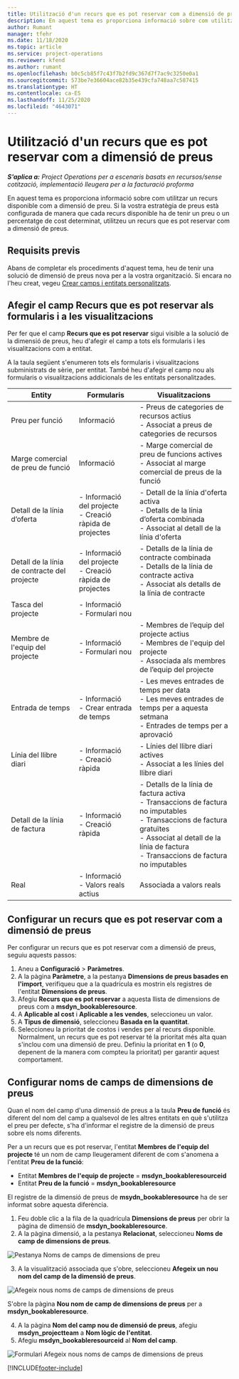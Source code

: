 ```yaml
---
title: Utilització d'un recurs que es pot reservar com a dimensió de preus
description: En aquest tema es proporciona informació sobre com utilitzar un recurs disponible com a dimensió de preu.
author: Rumant
manager: tfehr
ms.date: 11/18/2020
ms.topic: article
ms.service: project-operations
ms.reviewer: kfend
ms.author: rumant
ms.openlocfilehash: b0c5cb85f7c43f7b2fd9c367d7f7ac9c3250e0a1
ms.sourcegitcommit: 573be7e36604ace82b35e439cfa748aa7c587415
ms.translationtype: HT
ms.contentlocale: ca-ES
ms.lasthandoff: 11/25/2020
ms.locfileid: "4643071"
---
```

# <a name="use-a-bookable-resource-as-a-pricing-dimension"></a>Utilització d'un recurs que es pot reservar com a dimensió de preus

 _**S'aplica a:** Project Operations per a escenaris basats en recursos/sense cotització, implementació lleugera per a la facturació proforma_ 

En aquest tema es proporciona informació sobre com utilitzar un recurs disponible com a dimensió de preu. Si la vostra estratègia de preus està configurada de manera que cada recurs disponible ha de tenir un preu o un percentatge de cost determinat, utilitzeu un recurs que es pot reservar com a dimensió de preus.

## <a name="prerequisites"></a>Requisits previs
Abans de completar els procediments d'aquest tema, heu de tenir una solució de dimensió de preus nova per a la vostra organització. Si encara no l'heu creat, vegeu [Crear camps i entitats personalitzats](../pricing-costing/create-custom-fields-entities-pricing-dimensions.md).

## <a name="add-the-bookable-resource-field-to-forms-and-views"></a>Afegir el camp Recurs que es pot reservar als formularis i a les visualitzacions
Per fer que el camp **Recurs que es pot reservar** sigui visible a la solució de la dimensió de preus, heu d'afegir el camp a tots els formularis i les visualitzacions com a entitat.

A la taula següent s'enumeren tots els formularis i visualitzacions subministrats de sèrie, per entitat. També heu d'afegir el camp nou als formularis o visualitzacions addicionals de les entitats personalitzades.

|   Entity        | Formularis   |Visualitzacions        |
| ------------------------------|---------------------------------|----------------------------------|
|  Preu per funció| Informació | - Preus de categories de recursos actius<br> - Associat a preus de categories de recursos |
|  Marge comercial de preu de funció| Informació| - Marge comercial de preu de funcions actives<br>- Associat al marge comercial de preus de la funció |
|  Detall de la línia d’oferta| - Informació del projecte<br>- Creació ràpida de projectes| - Detall de la línia d'oferta activa<br>- Detalls de la línia d’oferta combinada<br>- Associat al detall de la línia d'oferta |
|  Detall de la línia de contracte del projecte| - Informació del projecte<br>- Creació ràpida de projectes| - Detalls de la línia de contracte combinada<br>- Detalls de la línia de contracte activa<br>- Associat als detalls de la línia de contracte |
|  Tasca del projecte| - Informació<br>- Formulari nou| &nbsp; |
|  Membre de l'equip del projecte| - Informació<br>- Formulari nou| - Membres de l’equip del projecte actius<br>- Membres de l'equip del projecte<br>- Associada als membres de l’equip del projecte |
|  Entrada de temps| - Informació<br>- Crear entrada de temps| - Les meves entrades de temps per data<br>- Les meves entrades de temps per a aquesta setmana<br>- Entrades de temps per a aprovació|
|  Línia del llibre diari| - Informació<br>- Creació ràpida| - Línies del llibre diari actives<br>- Associat a les línies del llibre diari |
|  Detall de la línia de factura| - Informació<br>- Creació ràpida| - Detalls de la línia de factura activa<br>- Transaccions de factura no imputables<br>- Transaccions de factura gratuïtes<br>- Associat al detall de la línia de factura <br>- Transaccions de factura no imputables|
|  Real| - Informació<br>- Valors reals actius| Associada a valors reals |

## <a name="set-up-a-bookable-resource-as-a-pricing-dimension"></a>Configurar un recurs que es pot reservar com a dimensió de preus
Per configurar un recurs que es pot reservar com a dimensió de preus, seguiu aquests passos:

1. Aneu a **Configuració** > **Paràmetres**. 
2. A la pàgina **Paràmetre**, a la pestanya **Dimensions de preus basades en l'import**, verifiqueu que a la quadrícula es mostrin els registres de l'entitat **Dimensions de preus**. 
2. Afegiu **Recurs que es pot reservar** a aquesta llista de dimensions de preus com a **msdyn_bookableresource**. 
3. A **Aplicable al cost** i **Aplicable a les vendes**, seleccioneu un valor.
4. A **Tipus de dimensió**, seleccioneu **Basada en la quantitat**. 
5. Seleccioneu la prioritat de costos i vendes per al recurs disponible. Normalment, un recurs que es pot reservar té la prioritat més alta quan s'inclou com una dimensió de preu. Definiu la prioritat en **1** (o **0**, depenent de la manera com compteu la prioritat) per garantir aquest comportament.

## <a name="set-up-pricing-dimension-field-names"></a>Configurar noms de camps de dimensions de preus

Quan el nom del camp d'una dimensió de preus a la taula **Preu de funció** és diferent del nom del camp a qualsevol de les altres entitats en què s'utilitza el preu per defecte, s'ha d'informar el registre de la dimensió de preus sobre els noms diferents.  

Per a un recurs que es pot reservar, l'entitat **Membres de l'equip del projecte** té un nom de camp lleugerament diferent de com s'anomena a l'entitat **Preu de la funció**: 

 - Entitat **Membres de l'equip de projecte** = **msdyn_bookableresourceid**
 - Entitat **Preu de la funció** = **msdyn_bookableresource**

El registre de la dimensió de preus de **msydn_bookableresource** ha de ser informat sobre aquesta diferència.

1. Feu doble clic a la fila de la quadrícula **Dimensions de preus** per obrir la pàgina de dimensió de **msdyn_bookableresource**.
2. A la pàgina dimensió, a la pestanya **Relacionat**, seleccioneu **Noms de camp de dimensions de preus**.

  ![Pestanya Noms de camps de dimensions de preu](media/PD-fieldname.png)

3. A la visualització associada que s'obre, seleccioneu **Afegeix un nou nom del camp de la dimensió de preus**.

  ![Afegeix nous noms de camps de dimensions de preus](media/Add-NewPD-fieldname.png)

  S'obre la pàgina **Nou nom de camp de dimensions de preus** per a **msdyn_bookableresource**. 

4. A la pàgina **Nom del camp nou de dimensió de preus**, afegiu **msdyn_projectteam** a **Nom lògic de l'entitat**.
5. Afegiu **msdyn_bookableresourceid** al **Nom del camp**.

 ![Formulari Afegeix nous noms de camps de dimensions de preus](media/PD-fieldname-Added.png)


[!INCLUDE[footer-include](../includes/footer-banner.md)]